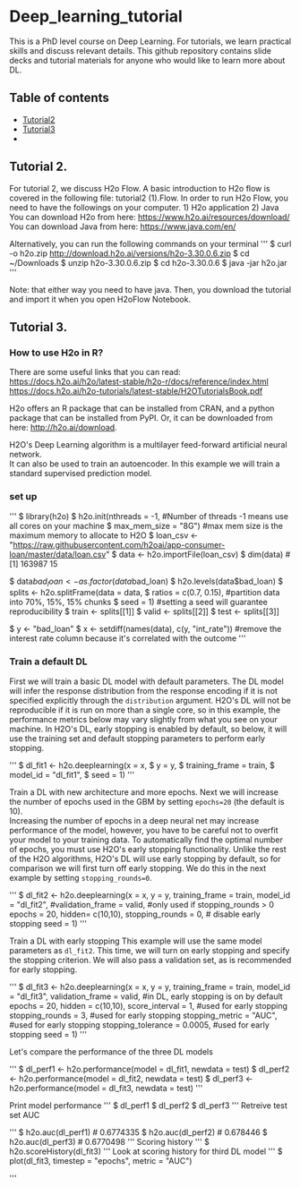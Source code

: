 # Deep_learning_tutorial
This is a PhD level course on Deep Learning. For tutorials, we learn practical skills and discuss relevant details. This github repository contains slide decks and tutorial materials for anyone who would like to learn more about DL.

## Table of contents
* [Tutorial2](#Tutorial2)
* [Tutorial3](#Tutorial3)
* 

## Tutorial 2.
For tutorial 2, we discuss H2o Flow. A basic introduction to H2o flow is covered in the following file: tutorial2 (1).Flow.
In order to run H2o Flow, you need to have the followings on your computer. 1) H2o application 2) Java
You can download H2o from here: https://www.h2o.ai/resources/download/
You can download Java from here: https://www.java.com/en/

Alternatively, you can run the following commands on your terminal
'''
$ curl -o h2o.zip http://download.h2o.ai/versions/h2o-3.30.0.6.zip
$ cd ~/Downloads
$ unzip h2o-3.30.0.6.zip
$ cd h2o-3.30.0.6
$ java -jar h2o.jar
'''

Note: that either way you need to have java. 
Then, you download the tutorial and import it when you open H2oFlow Notebook. 

## Tutorial 3. 

### How to use H2o in R?
There are some useful links that you can read: 
https://docs.h2o.ai/h2o/latest-stable/h2o-r/docs/reference/index.html
https://docs.h2o.ai/h2o-tutorials/latest-stable/H2OTutorialsBook.pdf

H2o offers an R package that can be installed from CRAN, and a python package that can be installed from PyPI. Or, it can be downloaded from here: http://h2o.ai/download.

 H2O's Deep Learning algorithm is a multilayer feed-forward artificial neural network.  
 It can also be used to train an autoencoder. In this example we will train 
 a standard supervised prediction model.

### set up
'''
$ library(h2o)
$ h2o.init(nthreads = -1, #Number of threads -1 means use all cores on your machine
$         max_mem_size = "8G")  #max mem size is the maximum memory to allocate to H2O
$ loan_csv <- "https://raw.githubusercontent.com/h2oai/app-consumer-loan/master/data/loan.csv"
$ data <- h2o.importFile(loan_csv)
$ dim(data) # [1] 163987     15

$ data$bad_loan <- as.factor(data$bad_loan)
$ h2o.levels(data$bad_loan)
$ splits <- h2o.splitFrame(data = data, 
$                         ratios = c(0.7, 0.15),  #partition data into 70%, 15%, 15% chunks
$                         seed = 1)  #setting a seed will guarantee reproducibility
$ train <- splits[[1]]
$ valid <- splits[[2]]
$ test <- splits[[3]]

$ y <- "bad_loan"
$ x <- setdiff(names(data), c(y, "int_rate"))  #remove the interest rate column because it's correlated with the outcome
'''


 ### Train a default DL
 First we will train a basic DL model with default parameters. The DL model will infer the response 
 distribution from the response encoding if it is not specified explicitly through the `distribution` 
 argument.  H2O's DL will not be reproducible if it is run on more than a single core, so in this example,  the performance metrics below may vary slightly from what you see on your machine.
 In H2O's DL, early stopping is enabled by default, so below, it will use the training set and 
 default stopping parameters to perform early stopping.

'''
$ dl_fit1 <- h2o.deeplearning(x = x,
$                            y = y,
$                            training_frame = train,
$                            model_id = "dl_fit1",
$                            seed = 1)
'''

 Train a DL with new architecture and more epochs.
 Next we will increase the number of epochs used in the GBM by setting `epochs=20` (the default is 10).  
 Increasing the number of epochs in a deep neural net may increase performance of the model, however, 
 you have to be careful not to overfit your model to your training data.  To automatically find the optimal number of epochs, 
 you must use H2O's early stopping functionality.  Unlike the rest of the H2O algorithms, H2O's DL will 
 use early stopping by default, so for comparison we will first turn off early stopping.  We do this in the next example 
 by setting `stopping_rounds=0`.

'''
$ dl_fit2 <- h2o.deeplearning(x = x,
                            y = y,
                            training_frame = train,
                            model_id = "dl_fit2",
                            #validation_frame = valid,  #only used if stopping_rounds > 0
                            epochs = 20,
                            hidden= c(10,10),
                            stopping_rounds = 0,  # disable early stopping
                            seed = 1)
'''

 Train a DL with early stopping
 This example will use the same model parameters as `dl_fit2`. This time, we will turn on 
 early stopping and specify the stopping criterion.  We will also pass a validation set, as is
 recommended for early stopping.

'''
$ dl_fit3 <- h2o.deeplearning(x = x,
                            y = y,
                            training_frame = train,
                            model_id = "dl_fit3",
                            validation_frame = valid,  #in DL, early stopping is on by default
                            epochs = 20,
                            hidden = c(10,10),
                            score_interval = 1,           #used for early stopping
                            stopping_rounds = 3,          #used for early stopping
                            stopping_metric = "AUC",      #used for early stopping
                            stopping_tolerance = 0.0005,  #used for early stopping
                            seed = 1)
'''

Let's compare the performance of the three DL models

'''
$ dl_perf1 <- h2o.performance(model = dl_fit1,
                            newdata = test)
$ dl_perf2 <- h2o.performance(model = dl_fit2,
                            newdata = test)
$ dl_perf3 <- h2o.performance(model = dl_fit3,
                            newdata = test)
'''

Print model performance
'''
$ dl_perf1
$ dl_perf2
$ dl_perf3
'''
Retreive test set AUC

'''
$ h2o.auc(dl_perf1)  # 0.6774335
$ h2o.auc(dl_perf2)  # 0.678446
$ h2o.auc(dl_perf3)  # 0.6770498
'''
Scoring history
'''
$ h2o.scoreHistory(dl_fit3)
'''
Look at scoring history for third DL model
'''
$ plot(dl_fit3, 
     timestep = "epochs", 
     metric = "AUC")

'''



